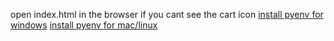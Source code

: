 open index.html in the browser
if you  cant see the cart icon
[install pyenv for windows](https://github.com/pyenv-win/pyenv-win)
[install pyenv for mac/linux](https://github.com/pyenv/pyenv)
